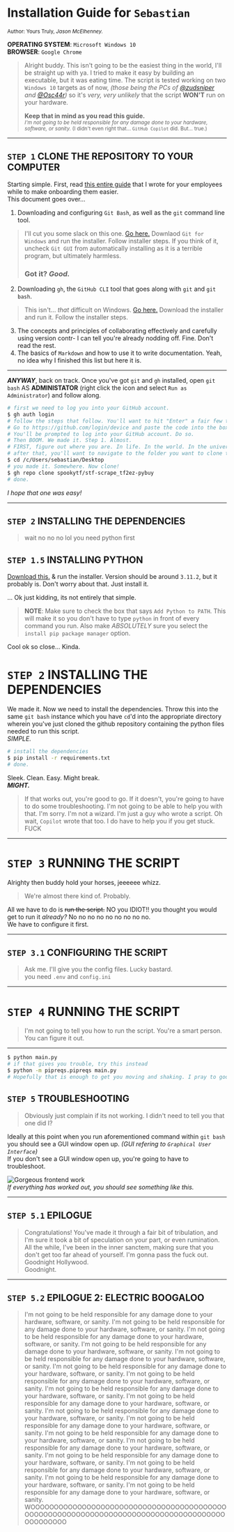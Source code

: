 # Installation Guide for `Sebastian`
<sub>Author: Yours Truly, <i>Jason McElhenney.</i></sub>

**OPERATING SYSTEM**: `Microsoft Windows 10`  
**BROWSER**: `Google Chrome` 

> Alright buddy. This isn't going to be the easiest thing in the world, I'll be straight up with ya. I tried to make it easy 
> by building an executable, but it was eating time. The script is tested working on two `Windows 10` targets as of now,
> _(those being the PCs of [@zudsniper](https://github.com/zudsniper) and [@Osc44r](https://github.com/Osc44r))_ so it's 
> _very, very unlikely_ that the script **WON'T** run on your hardware. 
> 
> **Keep that in mind as you read this guide.**   
> <sub>_I'm not going to be held responsible for any damage done to your
> hardware, software, or sanity._ (I didn't even right that... `GitHub Copilot` did. But... true.)</sub>

---

## `STEP 1` CLONE THE REPOSITORY TO YOUR COMPUTER
Starting simple. First, read [this entire guide](https://gist.github.com/zudsniper/220b638ea7b60160979e283b1f91b064) that I wrote for your employees while to make onboarding them easier.  
This document goes over...
1. Downloading and configuring `Git Bash`, as well as the `git` command line tool.
> I'll cut you some slack on this one. [Go here.](https://git-scm.com/downloads) Downlaod `Git for Windows` and run the installer. Follow installer steps.  If you think of it, uncheck `Git GUI` from automatically installing as it is a terrible program, but ultimately harmless.
> ### Got it? _Good._
2. Downloading `gh`, the `GitHub CLI` tool that goes along with `git` and `git bash`.
> This isn't... _that_ difficult on Windows. [Go here.](https://cli.github.com/) Download the installer and run it. Follow the installer steps.
3. The concepts and principles of collaborating effectively and carefully using version contr- I can tell you're already nodding off. Fine. Don't read the rest.
4. The basics of `Markdown` and how to use it to write documentation. Yeah, no idea why I finished this list but here it is.

---

***ANYWAY***, back on track. Once you've got `git` and `gh` installed, open `git bash` AS **ADMINISTATOR** (right click the icon and select `Run as Administrator`) and follow along.

```sh
# first we need to log you into your GitHub account.  
$ gh auth login
# follow the steps that follow. You'll want to hit "Enter" a fair few times until you get a code to paste into your browser. 
# Go to https://github.com/login/device and paste the code into the box.
# You'll be prompted to log into your GitHub account. Do so.
# Then BOOM. We made it. Step 1. Almost.
# FIRST, figure out where you are. In life. In the world. In the universe. In the multiverse. In the multiverse of multiverses.
# after that, you'll want to navigate to the folder you want to clone the repository into.
$ cd /c/Users/sebastian/Desktop
# you made it. Somewhere. Now clone!
$ gh repo clone spookytf/stf-scrape_tf2ez-pybuy
# done. 
```
_I hope that one was easy!_  

---

## `STEP 2` INSTALLING THE DEPENDENCIES 
> wait no no no lol you need python first  
## `STEP 1.5` INSTALLING PYTHON  

[Download this.](https://www.python.org/downloads/) & run the installer. Version should be around `3.11.2`, but it probably is. Don't worry about that. Just install it.

... Ok just kidding, its not entirely that simple.  
> **NOTE**: Make sure to check the box that says `Add Python to PATH`. This will make it so you don't have to type `python` in front of every command you run.
> Also make _ABSOLUTELY_ sure you select the `install pip package manager` option. 

Cool ok so close... Kinda.  

# `STEP 2` INSTALLING THE DEPENDENCIES  
We made it. Now we need to install the dependencies.
Throw this into the same `git bash` instance which you have `cd`'d into the appropriate directory wherein you've just cloned the github repository containing the python files needed to run this script.  
*SIMPLE.*  
    
```sh
# install the dependencies
$ pip install -r requirements.txt
# done. 
```

Sleek. Clean. Easy. Might break.   
**_MIGHT._**
> If that works out, you're good to go. If it doesn't, you're going to have to do some troubleshooting. I'm not going to be able to help you with that. I'm sorry. I'm not a wizard. I'm just a guy who wrote a script.
> Oh wait, `Copilot` wrote that too. I do have to help you if you get stuck. FUCK

---

# `STEP 3` RUNNING THE SCRIPT  
Alrighty then buddy hold your horses, jeeeeee whizz.  
> We're almost there kind of. Probably.  

All we have to do is ~~run the script.~~ NO you IDIOT!! you thought you would get to run it _already?_ No no no no no no no no no.  
We have to configure it first.  

---

## `STEP 3.1` CONFIGURING THE SCRIPT
> Ask me. I'll give you the config files. Lucky bastard.  
> you need `.env` and `config.ini`


---

# `STEP 4` RUNNING THE SCRIPT  
> I'm not going to tell you how to run the script. You're a smart person. You can figure it out.  

---

```sh
$ python main.py
# if that gives you trouble, try this instead
$ python -m pipreqs.pipreqs main.py 
# Hopefully that is enough to get you moving and shaking. I pray to god it is.
```

## `STEP 5` TROUBLESHOOTING
> Obviously just complain if its not working. 
> I didn't need to tell you that one did I?

Ideally at this point when you run aforementioned command within `git bash` you should see a GUI window open up.
_(GUI refering to `Graphical User Interface`)_  
If you don't see a GUI window open up, you're going to have to troubleshoot.

![Gorgeous frontend work](https://i.imgur.com/AqlFXT0.png)  
_If everything has worked out, you should see something like this._  

---

## `STEP 5.1` EPILOGUE  
> Congratulations! You've made it through a fair bit of tribulation, and I'm sure it took a bit of speculation on your part, or even rumination. 
> All the while, I've been in the inner sanctem, making sure that you don't get too far ahead of yourself.
> I'm gonna pass the fuck out.  
> Goodnight Hollywood.  
> Goodnight.

---

## `STEP 5.2` EPILOGUE 2: ELECTRIC BOOGALOO
> I'm not going to be held responsible for any damage done to your hardware, software, or sanity.
> I'm not going to be held responsible for any damage done to your hardware, software, or sanity.
> I'm not going to be held responsible for any damage done to your hardware, software, or sanity.
> I'm not going to be held responsible for any damage done to your hardware, software, or sanity.
> I'm not going to be held responsible for any damage done to your hardware, software, or sanity.
> I'm not going to be held responsible for any damage done to your hardware, software, or sanity.
> I'm not going to be held responsible for any damage done to your hardware, software, or sanity.
> I'm not going to be held responsible for any damage done to your hardware, software, or sanity.
> I'm not going to be held responsible for any damage done to your hardware, software, or sanity.
> I'm not going to be held responsible for any damage done to your hardware, software, or sanity.
> I'm not going to be held responsible for any damage done to your hardware, software, or sanity.
> I'm not going to be held responsible for any damage done to your hardware, software, or sanity.
> I'm not going to be held responsible for any damage done to your hardware, software, or sanity.
> I'm not going to be held responsible for any damage done to your hardware, software, or sanity.
> I'm not going to be held responsible for any damage done to your hardware, software, or sanity.
> I'm not going to be held responsible for any damage done to your hardware, software, or sanity.
> I'm not going to be held responsible for any damage done to your hardware, software, or sanity.
> WOOOOOOOOOOOOOOOOOOOOOOOOOOOOOOOOOOOOOOOOOOOOOOOOOOOOOOOOOOOOOOOOOOOOOOOOOOOOOOOOOOOOOOOOOOOOOO
